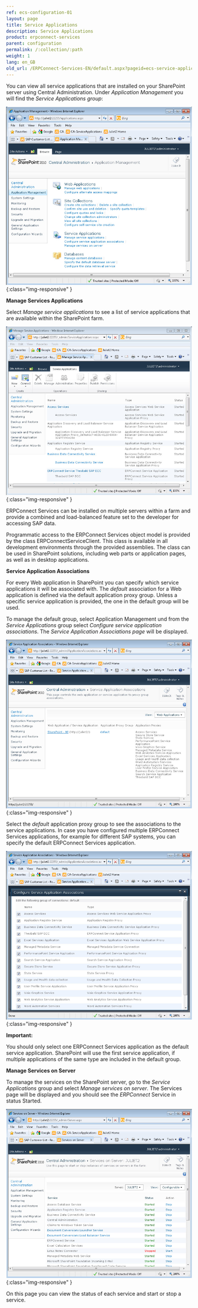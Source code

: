 ```yaml
---
ref: ecs-configuration-01
layout: page
title: Service Applications
description: Service Applications
product: erpconnect-services
parent: configuration
permalink: /:collection/:path
weight: 1
lang: en_GB
old_url: /ERPConnect-Services-EN/default.aspx?pageid=ecs-service-applications
---
```


You can view all service applications that are installed on your SharePoint server using Central Administration. Under *Application Management* you will find the *Service Applications group*:


![ECS-SP-Service-Applications-Overview](/img/content/ECS-SP-Service-Applications-Overview.jpg){:class="img-responsive" }


**Manage Services Applications**

Select *Manage service applications* to see a list of service applications that are available within the SharePoint farm.

![ECS-SP-Service-Applications-Manage](/img/content/ECS-SP-Service-Applications-Manage.jpg){:class="img-responsive" }


ERPConnect Services can be installed on multiple servers within a farm and provide a combined and load-balanced feature set to the developer for accessing SAP data.

Programmatic access to the ERPConnect Services object model is provided by the class ERPConnectServiceClient. This class is available in all development environments through the provided assemblies. 
The class can be used in SharePoint solutions, including web parts or application pages, as well as in desktop applications. 


**Service Application Associations**

For every Web application in SharePoint you can specify which service applications it will be associated with. The *default* association for a 
Web application is defined via the default  application proxy group.
Unless a specific service application is provided, the one in the default group will be used. 

To manage the default group, select Application Management und from the *Service Applications* group select *Configure service application associations*. The *Service Application Associations page* will be displayed.

![ECS-SP-Service-Applications-Assocication-01](/img/content/ECS-SP-Service-Applications-Assocication-01.jpg){:class="img-responsive" }

Select the *default* application proxy group to see the associations to the service applications. In case you have configured multiple ERPConnect Services applications, for example for different SAP systems, you can specify the default ERPConnect Services application.

![ECS-SP-Service-Applications-Assocication-02](/img/content/ECS-SP-Service-Applications-Assocication-02.jpg){:class="img-responsive" }


**Important:**

You should only select one ERPConnect Services application as the default service application. SharePoint will use the first service application, if multiple applications of the same type are included in the default group.


**Manage Services on Server**

To manage the services on the SharePoint server, go to the *Service Applications* group and select *Manage services on server*. The Services page will be displayed and you should see the *ERPConnect* Service in status Started.

![ECS-SP-Manage-Services-On-Server](/img/content/ECS-SP-Manage-Services-On-Server.jpg){:class="img-responsive" }

On this page you can view the status of each service and start or stop a service.